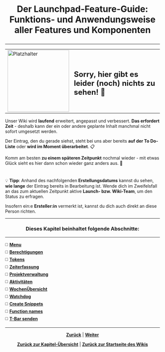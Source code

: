 # <p align="center">Der Launchpad-Feature-Guide: Funktions- und Anwendungsweise aller Features und Komponenten</p>


<!-- falls in 01-ueberblick nicht geschehen, dann ggf. hier Features/Komponenten samt Zielgruppe und Zweck auflisten und dann jeweils das zugehörige Feature-Guide-README (01-menu bis 11-t_bar_senden), welches die Funktionsweise/Anwendung erläutert, verlinken

ansonsten nur, aber in jedem Fall hier Einleitung + Kapitelübersicht-->

---

<div align="center">
  <table>
    <tr>
      <td>
        <img src="https://github.com/user-attachments/assets/69b70f12-916c-4167-8920-c6055f5903d5" alt="Platzhalter" width="200">
      </td>
      <td>
        <h2>Sorry, hier gibt es leider (noch) nichts zu sehen! 👀</h2>
      </td>
    </tr>
  </table>
</div>

Unser Wiki wird **laufend** erweitert, angepasst und verbessert. **Das erfordert Zeit** - deshalb kann der ein oder andere geplante Inhalt manchmal nicht sofort umgesetzt werden.

Der Eintrag, den du gerade siehst, steht bei uns aber bereits **auf der To Do-Liste** oder **wird im Moment überarbeitet**. 📋

Komm am besten **zu einem späteren Zeitpunkt** nochmal wieder - mit etwas Glück sieht es hier dann schon wieder ganz anders aus. 🚀

#

💡 **Tipp**: Anhand des nachfolgenden **Erstellungsdatums** kannst du sehen, **wie lange** der Eintrag bereits in Bearbeitung ist. Wende dich im Zweifelsfall an das zum aktuellen Zeitpunkt aktive **Launch- bzw. Wiki-Team**, um den Status zu erfragen.

Insofern ein:e **Ersteller:in** vermerkt ist, kannst du dich auch direkt an diese Person richten.

---

### <p align="center">Dieses Kapitel beinhaltet folgende Abschnitte:</p>

---

◻️ [**Menu**](/docs/04-tools/05-launchpad/01-ueberblick/01-windows/README.md) </br>
◻️ [**Berechtigungen**](/docs/04-tools/05-launchpad/01-ueberblick/02-mac/README.md) </br>
◻️ [**Tokens**](/docs/04-tools/05-launchpad/01-ueberblick/02-mac/README.md) </br>
◻️ [**Zeiterfassung**](/docs/04-tools/05-launchpad/01-ueberblick/02-mac/README.md) </br>
◻️ [**Projektverwaltung**](/docs/04-tools/05-launchpad/01-ueberblick/02-mac/README.md) </br>
◻️ [**Aktivitäten**](/docs/04-tools/05-launchpad/01-ueberblick/02-mac/README.md) </br>
◻️ [**WochenÜbersicht**](/docs/04-tools/05-launchpad/01-ueberblick/02-mac/README.md) </br>
◻️ [**Watchdog**](/docs/04-tools/05-launchpad/01-ueberblick/02-mac/README.md) </br>
◻️ [**Create Snippets**](/docs/04-tools/05-launchpad/01-ueberblick/02-mac/README.md) </br>
◻️ [**Function names**](/docs/04-tools/05-launchpad/01-ueberblick/02-mac/README.md) </br>
◻️ [**T-Bar senden**](/docs/04-tools/05-launchpad/01-ueberblick/02-mac/README.md) </br>

---

<p align="center">
<a href="/docs/04-tools/05-launchpad/01-ueberblick/02-mac/README.md"><strong>Zurück</strong></a> | 
<a href="/docs/04-tools/05-launchpad/02-features/01-menu/README.md"><strong>Weiter</strong></a>
</p>

<p align="center">
<a href="/docs/04-tools/05-launchpad/README.md/#dieses-thema-beinhaltet-folgende-kapitel"><strong>Zurück zur Kapitel-Übersicht</strong></a> | <a href="/docs/00-willkommen/README.md"><strong>Zurück zur Startseite des Wikis</strong></a>
</p>
